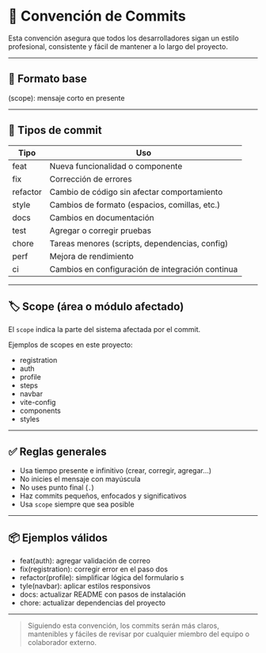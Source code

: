 
# 🧾 Convención de Commits

Esta convención asegura que todos los desarrolladores sigan un estilo profesional, consistente y fácil de mantener a lo largo del proyecto.

---

## 📌 Formato base

<tipo>(scope): mensaje corto en presente

---

## 🎯 Tipos de commit

| Tipo       | Uso                                                   |
|------------|--------------------------------------------------------|
| feat       | Nueva funcionalidad o componente                      |
| fix        | Corrección de errores                                 |
| refactor   | Cambio de código sin afectar comportamiento           |
| style      | Cambios de formato (espacios, comillas, etc.)         |
| docs       | Cambios en documentación                              |
| test       | Agregar o corregir pruebas                            |
| chore      | Tareas menores (scripts, dependencias, config)        |
| perf       | Mejora de rendimiento                                 |
| ci         | Cambios en configuración de integración continua      |

---

## 🏷️ Scope (área o módulo afectado)

El `scope` indica la parte del sistema afectada por el commit.

Ejemplos de scopes en este proyecto:

- registration
- auth
- profile
- steps
- navbar
- vite-config
- components
- styles

---

## ✅ Reglas generales

- Usa tiempo presente e infinitivo (crear, corregir, agregar…)
- No inicies el mensaje con mayúscula
- No uses punto final (`.`)
- Haz commits pequeños, enfocados y significativos
- Usa `scope` siempre que sea posible

---

## 📦 Ejemplos válidos

 - feat(auth): agregar validación de correo 
 - fix(registration): corregir error en el paso dos 
 - refactor(profile): simplificar lógica del formulario s
 - tyle(navbar): aplicar estilos responsivos 
 - docs: actualizar README con pasos de instalación 
 - chore: actualizar dependencias del proyecto


---

> Siguiendo esta convención, los commits serán más claros, mantenibles y fáciles de revisar por cualquier miembro del equipo o colaborador externo.
